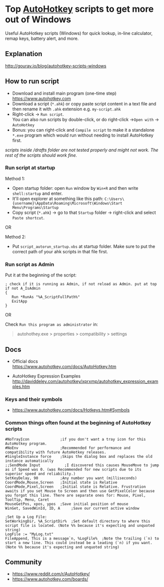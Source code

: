 # Top [AutoHotkey](https://www.autohotkey.com) scripts to get more out of Windows

Useful AutoHotkey scripts (Windows) for quick lookup, in-line calculator, remap keys, battery alert, and more.

## Explanation

http://gourav.io/blog/autohotkey-scripts-windows

## How to run script

- Download and install main program (one-time step) https://www.autohotkey.com
- Download a script (`*.ahk`) or copy paste script content in a text file and then rename it with `.ahk` extension e.g. `my-script.ahk`
- Right-click -> `Run script`.  
  You can also run scripts by double-click, or do right-click ->`Open with` -> `AutoHotkey`
- Bonus: you can right-click and `Compile script` to make it a standalone `*.exe` program which would run without needing to install AutoHotkey first.

_scripts inside /drafts folder are not tested properly and might not work. The rest of the scripts should work fine._

### Run script at startup

Method 1:

- Open startup folder: open `Run` window by `Win+R` and then write `shell:startup` and enter.
- It'll open explorer at something like this path: `C:\Users\{username}\AppData\Roaming\Microsoft\Windows\Start Menu\Programs\Startup`
- Copy script (`*.ahk`) -> go to that `Startup` folder -> right-click and select `Paste shortcut`.

OR

Method 2:

- Put `script_autorun_startup.vbs` at startup folder. Make sure to put the correct path of your ahk scripts in that file first.

### Run script as Admin

Put it at the beginning of the script:

```
; check if it is running as Admin, if not reload as Admin. put at top
if not A_IsAdmin
{
   Run *RunAs "%A_ScriptFullPath%"
   ExitApp
}
```

OR

Check `Run this program as administrator` in:

> autohothey.exe > properties > compatibility > settings

## Docs

- Official docs  
  https://www.autohotkey.com/docs/AutoHotkey.htm

- AutoHotkey Expression Examples  
  http://daviddeley.com/autohotkey/xprxmp/autohotkey_expression_examples.htm

### Keys and their symbols

- https://www.autohotkey.com/docs/Hotkeys.htm#Symbols

### Common things often found at the beginning of AutoHotkey scripts

```
#NoTrayIcon              ;if you don't want a tray icon for this AutoHotkey program.
#NoEnv                   ;Recommended for performance and compatibility with future AutoHotkey releases.
#SingleInstance force    ;Skips the dialog box and replaces the old instance automatically
;;SendMode Input           ;I discovered this causes MouseMove to jump as if Speed was 0. (was Recommended for new scripts due to its superior speed and reliability.)
SetKeyDelay, 90          ;Any number you want (milliseconds)
CoordMode,Mouse,Screen   ;Initial state is Relative
CoordMode,Pixel,Screen   ;Initial state is Relative. Frustration awaits if you set Mouse to Screen and then use GetPixelColor because you forgot this line. There are separate ones for: Mouse, Pixel, ToolTip, Menu, Caret
MouseGetPos, xpos, ypos  ;Save initial position of mouse
WinGet, SavedWinId, ID, A     ;Save our current active window

;Set Up a Log File:
SetWorkingDir, %A_ScriptDir%  ;Set default directory to where this script file is located. (Note %% because it's expecting and unquoted string)
LogFile := "MyLog.txt"
FileAppend, This is a message`n, %LogFile%  ;Note the trailing (`n) to start a new line. This could instead be a leading (`n) if you want. (Note %% because it's expecting and unquoted string)
```

## Community

- https://www.reddit.com/r/AutoHotkey/
- https://www.autohotkey.com/boards/
